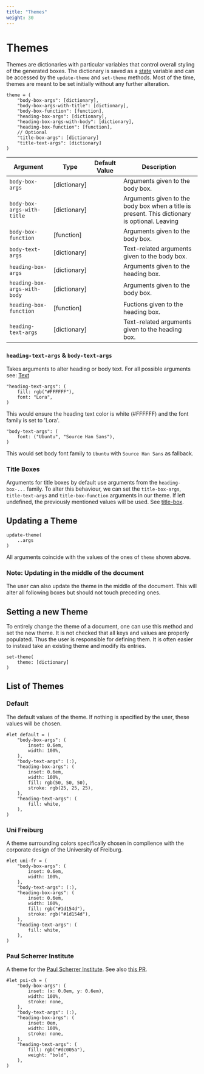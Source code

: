 ```yaml
---
title: "Themes"
weight: 30
---
```


# Themes
Themes are dictionaries with particular variables that control overall styling of the generated boxes.
The dictionary is saved as a [state](https://typst.app/docs/reference/meta/state/) variable and can be accessed by the `update-theme` and `set-theme` methods.
Most of the time, themes are meant to be set initially without any further alteration.
```typst
theme = (
    "body-box-args": [dictionary],
    "body-box-args-with-title": [dictionary],
    "body-box-function": [function],
    "heading-box-args": [dictionary],
    "heading-box-args-with-body": [dictionary],
    "heading-box-function": [function],
    // Optional
    "title-box-args": [dictionary]
    "title-text-args": [dictionary]
)
```
| Argument | Type | Default Value | Description |
| --- | --- | --- | --- |
| `body-box-args` | [dictionary] | | Arguments given to the body box. |
| `body-box-args-with-title` | [dictionary] | | Arguments given to the body box when a title is present. This dictionary is optional. Leaving  |
| `body-box-function` | [function] | | Arguments given to the body box. |
| `body-text-args` | [dictionary] | | Text-related arguments given to the body box. |
| `heading-box-args` | [dictionary] | | Arguments given to the heading box. |
| `heading-box-args-with-body` | [dictionary] | | Arguments given to the body box. |
| `heading-box-function` | [function] | | Fuctions given to the heading box. |
| `heading-text-args` | [dictionary] | | Text-related arguments given to the heading box. |


### `heading-text-args` & `body-text-args`
Takes arguments to alter heading or body text.
For all possible arguments see: [Text](https://typst.app/docs/reference/text/text/)

```typst
"heading-text-args": (
    fill: rgb("#FFFFFF"),
    font: "Lora",
)
```
This would ensure the heading text color is white (#FFFFFF) and the font family is set to 'Lora'.

```typst
"body-text-args": (
    font: ("Ubuntu", "Source Han Sans"),
)
```
This would set body font family to `Ubuntu` with `Source Han Sans` as fallback.

### Title Boxes

Arguments for title boxes by default use arguments from the `heading-box-...` family.
To alter this behaviour, we can set the `title-box-args`, `title-text-args` and `title-box-function`
arguments in our theme.
If left undefined, the previously mentioned values will be used.
See [title-box](../../examples/title-box/main.pdf).

## Updating a Theme
```typst
update-theme(
    ..args
)
```
All arguments coincide with the values of the ones of `theme` shown above.

### Note: Updating in the middle of the document
The user can also update the theme in the middle of the document.
This will alter all following boxes but should not touch preceding ones.

## Setting a new Theme
To entirely change the theme of a document, one can use this method and set the new theme.
It is not checked that all keys and values are properly populated.
Thus the user is responsible for defining them.
It is often easier to instead take an existing theme and modify its entries.
```typst
set-theme(
    theme: [dictionary]
)
```

## List of Themes
### Default
The default values of the theme. If nothing is specified by the user, these values will be chosen.
```typst
#let default = (
    "body-box-args": (
        inset: 0.6em,
        width: 100%,
    ),
    "body-text-args": (:),
    "heading-box-args": (
        inset: 0.6em,
        width: 100%,
        fill: rgb(50, 50, 50),
        stroke: rgb(25, 25, 25),
    ),
    "heading-text-args": (
        fill: white,
    ),
)
```

### Uni Freiburg
A theme surrounding colors specifically chosen in complience with the corporate design of the University of Freiburg.
```typst
#let uni-fr = (
    "body-box-args": (
        inset: 0.6em,
        width: 100%,
    ),
    "body-text-args": (:),
    "heading-box-args": (
        inset: 0.6em,
        width: 100%,
        fill: rgb("#1d154d"),
        stroke: rgb("#1d154d"),
    ),
    "heading-text-args": (
        fill: white,
    ),
)
```

### Paul Scherrer Institute
A theme for the [Paul Scherrer Institute](https://www.psi.ch/en).
See also [this PR](https://github.com/jonaspleyer/peace-of-posters/pull/3).
```typst
#let psi-ch = (
    "body-box-args": (
        inset: (x: 0.0em, y: 0.6em),
        width: 100%,
        stroke: none,
    ),
    "body-text-args": (:),
    "heading-box-args": (
        inset: 0em,
        width: 100%,
        stroke: none,
    ),
    "heading-text-args": (
        fill: rgb("#dc005a"),
        weight: "bold",
    ),
)
```
